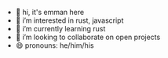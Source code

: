 - 👋 hi, it's emman here
- 👀 i’m interested in rust, javascript
- 🌱 i’m currently learning rust
- 💞️ i’m looking to collaborate on open projects
- 😄 pronouns: he/him/his
<!--- 📫 How to reach me ...-->
<!--- ⚡ Fun fact: ...-->

<!---
emmanseete/emmanseete is a ✨ special ✨ repository because its `README.md` (this file) appears on your GitHub profile.
You can click the Preview link to take a look at your changes.
--->
